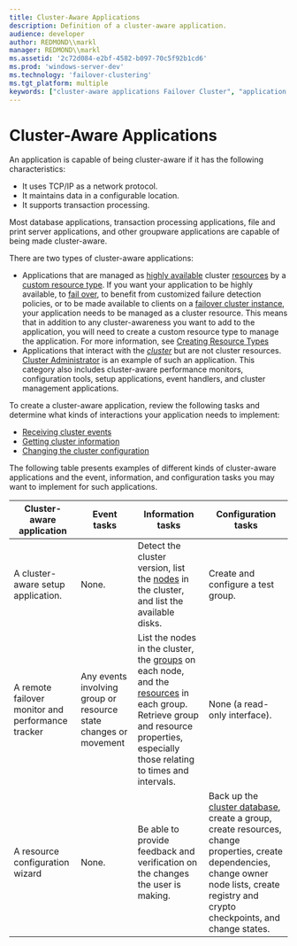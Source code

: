 ```yaml
---
title: Cluster-Aware Applications
description: Definition of a cluster-aware application.
audience: developer
author: REDMOND\\markl
manager: REDMOND\\markl
ms.assetid: '2c72d084-e2bf-4582-b097-70c5f92b1cd6'
ms.prod: 'windows-server-dev'
ms.technology: 'failover-clustering'
ms.tgt_platform: multiple
keywords: ["cluster-aware applications Failover Cluster", "application types Failover Cluster ,cluster-aware applications"]
---
```


# Cluster-Aware Applications

An application is capable of being cluster-aware if it has the following characteristics:

-   It uses TCP/IP as a network protocol.
-   It maintains data in a configurable location.
-   It supports transaction processing.

Most database applications, transaction processing applications, file and print server applications, and other groupware applications are capable of being made cluster-aware.

There are two types of cluster-aware applications:

-   Applications that are managed as [highly available](high-availability.md) cluster [resources](resources.md) by a [custom resource type](custom-resource-types.md). If you want your application to be highly available, to [fail over](failover.md), to benefit from customized failure detection policies, or to be made available to clients on a [failover cluster instance](virtual-servers.md), your application needs to be managed as a cluster resource. This means that in addition to any cluster-awareness you want to add to the application, you will need to create a custom resource type to manage the application. For more information, see [Creating Resource Types](creating-resource-types.md)
-   Applications that interact with the [*cluster*](c-gly.md#-wolf-cluster-gly) but are not cluster resources. [Cluster Administrator](cluster-administrator.md) is an example of such an application. This category also includes cluster-aware performance monitors, configuration tools, setup applications, event handlers, and cluster management applications.

To create a cluster-aware application, review the following tasks and determine what kinds of interactions your application needs to implement:

-   [Receiving cluster events](receiving-cluster-events.md)
-   [Getting cluster information](getting-information-from-the-cluster.md)
-   [Changing the cluster configuration](changing-the-cluster-configuration.md)

The following table presents examples of different kinds of cluster-aware applications and the event, information, and configuration tasks you may want to implement for such applications.



| Cluster-aware application                         | Event tasks                                                      | Information tasks                                                                                                                                                                                                 | Configuration tasks                                                                                                                                                                                                 |
|---------------------------------------------------|------------------------------------------------------------------|-------------------------------------------------------------------------------------------------------------------------------------------------------------------------------------------------------------------|---------------------------------------------------------------------------------------------------------------------------------------------------------------------------------------------------------------------|
| A cluster-aware setup application.                | None.                                                            | Detect the cluster version, list the [nodes](nodes.md) in the cluster, and list the available disks.                                                                                                             | Create and configure a test group.                                                                                                                                                                                  |
| A remote failover monitor and performance tracker | Any events involving group or resource state changes or movement | List the nodes in the cluster, the [groups](groups.md) on each node, and the [resources](resources.md) in each group. Retrieve group and resource properties, especially those relating to times and intervals. | None (a read-only interface).                                                                                                                                                                                       |
| A resource configuration wizard                   | None.                                                            | Be able to provide feedback and verification on the changes the user is making.                                                                                                                                   | Back up the [cluster database](cluster-database.md), create a group, create resources, change properties, create dependencies, change owner node lists, create registry and crypto checkpoints, and change states. |



 

 

 




